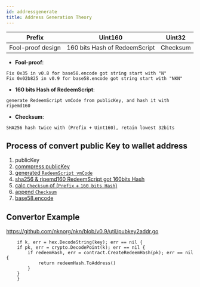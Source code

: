 ```yaml
---
id: addressgenerate
title: Address Generation Theory
---
```


| Prefix | Uint160 | Uint32
| ------ | ------ | ------ |
| Fool-proof design | 160 bits Hash of RedeemScript| Checksum |

* **Fool-proof**:
```
Fix 0x35 in v0.8 for base58.encode got string start with "N"
Fix 0x02b825 in v0.9 for base58.encode got string start with "NKN"
```

* **160 bits Hash of RedeemScript**:
```
generate RedeemScript vmCode from publicKey, and hash it with ripemd160
```

* **Checksum**:
```
SHA256 hash twice with (Prefix + Uint160), retain lowest 32bits
```

## Process of convert public Key to wallet address
1. publicKey
2. [commpress publicKey](https://github.com/nknorg/nkn/blob/v0.9/vm/contract/contractBuilder.go#L41)
3. [generated `RedeemScript vmCode`](https://github.com/nknorg/nkn/blob/v0.9/vm/contract/contractBuilder.go#L45)
4. [sha256 & ripemd160 RedeemScript got 160bits Hash](https://github.com/nknorg/nkn/blob/v0.9/vm/contract/contractBuilder.go#L107)
5. [calc `Checksum` of (`Prefix` + `160 bits Hash`)](https://github.com/nknorg/nkn/blob/v0.9/common/uint160.go#L101)
6. [append `Checksum`](https://github.com/nknorg/nkn/blob/v0.9/common/uint160.go#L102)
8. [base58.encode](https://github.com/nknorg/nkn/blob/v0.9/common/uint160.go#L106)

## Convertor Example
https://github.com/nknorg/nkn/blob/v0.9/util/pubkey2addr.go
```
    if k, err = hex.DecodeString(key); err == nil {
	if pk, err = crypto.DecodePoint(k); err == nil {
		if redeemHash, err = contract.CreateRedeemHash(pk); err == nil {
			return redeemHash.ToAddress()
		}
	}
    }
```

